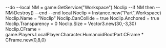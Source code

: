 --do
	--local NM = game:GetService("Workspace").Noclip
	--if NM then
		--NM:Destroy()
	--end
--end
local Noclip = Instance.new("Part",Workspace)
	 Noclip.Name = "Noclip"
	 Noclip.CanCollide = true
	 Noclip.Anchored = true
	 Noclip.Transparency = 0
	 Noclip.Size = Vector3.new(30,-3,30)
	 Noclip.CFrame = game.Players.LocalPlayer.Character.HumanoidRootPart.CFrame * CFrame.new(0,8,0)
